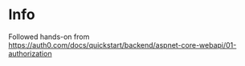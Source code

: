 ﻿# Info

Followed hands-on from <https://auth0.com/docs/quickstart/backend/aspnet-core-webapi/01-authorization>